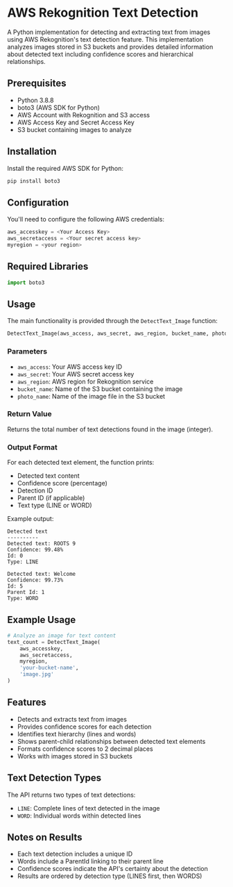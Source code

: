 # AWS Rekognition Text Detection

A Python implementation for detecting and extracting text from images using AWS Rekognition's text detection feature. This implementation analyzes images stored in S3 buckets and provides detailed information about detected text including confidence scores and hierarchical relationships.

## Prerequisites

- Python 3.8.8
- boto3 (AWS SDK for Python)
- AWS Account with Rekognition and S3 access
- AWS Access Key and Secret Access Key
- S3 bucket containing images to analyze

## Installation

Install the required AWS SDK for Python:

```bash
pip install boto3
```

## Configuration

You'll need to configure the following AWS credentials:

```python
aws_accesskey = <Your Access Key>
aws_secretaccess = <Your secret access key>
myregion = <your region>
```

## Required Libraries
```python
import boto3
```

## Usage

The main functionality is provided through the `DetectText_Image` function:

```python
DetectText_Image(aws_access, aws_secret, aws_region, bucket_name, photo_name)
```

### Parameters

- `aws_access`: Your AWS access key ID
- `aws_secret`: Your AWS secret access key
- `aws_region`: AWS region for Rekognition service
- `bucket_name`: Name of the S3 bucket containing the image
- `photo_name`: Name of the image file in the S3 bucket

### Return Value

Returns the total number of text detections found in the image (integer).

### Output Format

For each detected text element, the function prints:
- Detected text content
- Confidence score (percentage)
- Detection ID
- Parent ID (if applicable)
- Text type (LINE or WORD)

Example output:
```
Detected text
----------
Detected text: ROOTS 9
Confidence: 99.48%
Id: 0
Type: LINE

Detected text: Welcome
Confidence: 99.73%
Id: 5
Parent Id: 1
Type: WORD
```

## Example Usage

```python
# Analyze an image for text content
text_count = DetectText_Image(
    aws_accesskey,
    aws_secretaccess,
    myregion,
    'your-bucket-name',
    'image.jpg'
)
```

## Features

- Detects and extracts text from images
- Provides confidence scores for each detection
- Identifies text hierarchy (lines and words)
- Shows parent-child relationships between detected text elements
- Formats confidence scores to 2 decimal places
- Works with images stored in S3 buckets

## Text Detection Types

The API returns two types of text detections:
- `LINE`: Complete lines of text detected in the image
- `WORD`: Individual words within detected lines

## Notes on Results

- Each text detection includes a unique ID
- Words include a ParentId linking to their parent line
- Confidence scores indicate the API's certainty about the detection
- Results are ordered by detection type (LINES first, then WORDS)
